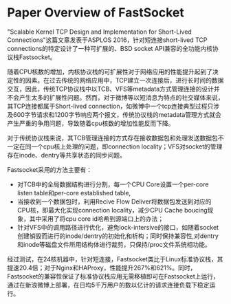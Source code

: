 # Paper Overview of FastSocket

"Scalable Kernel TCP Design and Implementation for Short-Lived Connections"这篇文章发表于ASPLOS 2016，针对短连接short-lived TCP connections的特定设计了一种可扩展的、BSD socket API兼容的全功能内核协议栈Fastsocket。

随着CPU核数的增加，内核协议栈的可扩展性对于网络应用的性能提升起到了决定性的因素。在过去传统的网络应用中，TCP建立一次连接后，进行长时间的数据交互，因此，传统TCP协议栈中以TCB、VFS等metadata方式管理连接的设计并不会产生太多的扩展性问题。然而，对于微博等以短消息为特点的社交媒体来说，其TCP连接都属于Short-lived connection，如微博中一个tcp连接典型过程只涉及600字节请求和1200字节响应两个报文，传统协议栈的metadata管理方式就会产生严重的争用问题，导致随着cpu核数的增加性能反而下降。

对于传统协议栈来说，其TCB管理连接的方式存在接收数据包和处理发送数据包不一定在同一个cpu核上处理的问题，即connection locality；VFS对socket的管理存在inode、dentry等共享状态的同步问题。

Fastsocket采用的方法主要有：
- 对TCB中的全局数据结构进行分割，每一个CPU Core设置一个per-core listen table和per-core established table,
- 当接收到一个数据包时，利用Recive Flow Deliver将数据包发送到对应的CPU核，即最大化实现connection locality，减少CPU Cache boucing现象，其中采用了将cpu core id哈希到源端口上的办法；
- 针对VFS中的调用路径进行优化，避免lock-intersive的接口，如随着socket创建销毁而进行的inode/dentry的初始化和析构；同时保持兼容性,对dentry和inode等磁盘文件所用结构体进行裁剪，只保持/proc文件系统相功能。


经过测试，在24核机器中，针对短连接，Fastsocket类比于Linux标准协议栈，其提速20.4倍；对于Nginx和HAProxy，性能提升267%和621%。同时，Fastsocket的兼容性保证了标准协议栈应用无需移植即可在Fastsocket上运行，通过在新浪微博上部署，在日均5千万用户的数以亿计的请求连接负载下稳定运行。
